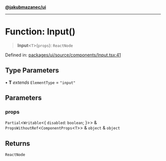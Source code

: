 [**@jakubmazanec/ui**](../README.md)

---

# Function: Input()

> **Input**\<`T`\>(`props`): `ReactNode`

Defined in:
[packages/ui/source/components/Input.tsx:41](https://github.com/jakubmazanec/tools/blob/7c5f40d811171692b72a47160bc33d644201b16a/packages/ui/source/components/Input.tsx#L41)

## Type Parameters

• **T** _extends_ `ElementType` = `"input"`

## Parameters

### props

`Partial`\<`Writable`\<\{ `disabled`: `boolean`; \}\>\> &
`PropsWithoutRef`\<`ComponentProps`\<`T`\>\> & `object` & `object`

## Returns

`ReactNode`
